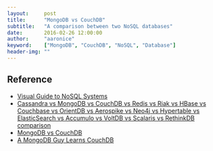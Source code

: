 ```yaml
---
layout:     post
title:      "MongoDB vs CouchDB"
subtitle:   "A comparison between two NoSQL databases"
date:       2016-02-26 12:00:00
author:     "aaronice"
keyword:    ["MongoDB", "CouchDB", "NoSQL", "Database"]
header-img: ""
---
```



## Reference

- [Visual Guide to NoSQL Systems](http://blog.nahurst.com/visual-guide-to-nosql-systems)
- [Cassandra vs MongoDB vs CouchDB vs Redis vs Riak vs HBase vs Couchbase vs OrientDB vs Aerospike vs Neo4j vs Hypertable vs ElasticSearch vs Accumulo vs VoltDB vs Scalaris vs RethinkDB comparison](http://kkovacs.eu/cassandra-vs-mongodb-vs-couchdb-vs-redis)
- [MongoDB vs CouchDB](http://blog.scottlogic.com/2014/08/04/mongodb-vs-couchdb.html)
- [A MongoDB Guy Learns CouchDB](openmymind.net/2011/10/27/A-MongoDB-Guy-Learns-CouchDB/)
